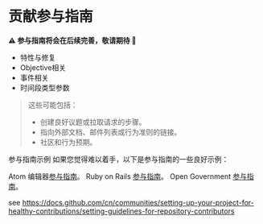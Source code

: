 # 贡献参与指南

**⚠ 参与指南将会在后续完善，敬请期待 👷**

- 特性与修复
- Objective相关
- 事件相关
- 时间段类型参数


> 这些可能包括：
> - 创建良好议题或拉取请求的步骤。
> - 指向外部文档、邮件列表或行为准则的链接。
> - 社区和行为预期。

参与指南示例
如果您觉得难以着手，以下是参与指南的一些良好示例：

Atom 编辑器[参与指南](https://github.com/atom/atom/blob/master/CONTRIBUTING.md)。
Ruby on Rails [参与指南](https://github.com/rails/rails/blob/master/CONTRIBUTING.md)。
Open Government [参与指南](https://github.com/opengovernment/opengovernment/blob/master/CONTRIBUTING.md)。



see <https://docs.github.com/cn/communities/setting-up-your-project-for-healthy-contributions/setting-guidelines-for-repository-contributors>
